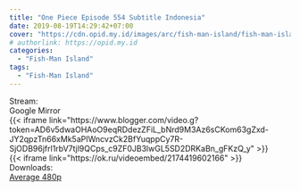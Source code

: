 ```yaml
---
title: "One Piece Episode 554 Subtitle Indonesia"
date: 2019-08-19T14:29:42+07:00
cover: "https://cdn.opid.my.id/images/arc/fish-man-island/fish-man-island.webp" # Optional, cover
# authorlink: https://opid.my.id
categories:
  - "Fish-Man Island"
tags:
  - "Fish-Man Island"
---
```

<div class="ui menu violet borderless inverted">
  <div class="header item active">
        Stream:
    </div>
  <a class="active item" data-tab="google">
    <i class="google drive icon"></i> Google
  </a>
  <a class="item nounderline" data-tab="mirror">
    <i class="odnoklassniki icon"></i> Mirror
  </a>
</div>
<div class="ui bottom attached tab segment active" style="border:0 !important;" data-tab="google">
{{< iframe link="https://www.blogger.com/video.g?token=AD6v5dwaOHAoO9eqRDdezZFiL_bNrd9M3Az6sCKom63gZxd-JY2qpzTn66xMk5aPIWncvzCk2BfYuqppCy7R-SjODB96jfrl1rbV7tjl9QCps_c9ZF0JB3lwGL5SD2DRKaBn_gFKzQ_y" >}}
</div>
<div class="ui bottom attached tab segment" style="border:0 !important;" data-tab="mirror">
{{< iframe link="https://ok.ru/videoembed/2174419602166" >}}
</div>
<div class="ui menu violet borderless inverted">
  <div class="header item active">
        Downloads:
    </div>
  <a class="item nounderline" href="https://ouo.io/7u8u6v" target="_blank" rel="dofollow"><i class="google drive icon"></i>
    Average 480p</a>
</div>